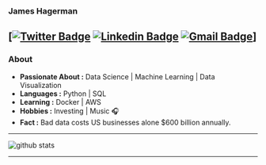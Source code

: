 ### James Hagerman 
[[![Twitter Badge](https://img.shields.io/badge/-James_Hagerman-1ca0f1?style=flat-square&logo=twitter&logoColor=white&link=https://twitter.com/JamesWHagerman)](https://twitter.com/JamesWHagerman)  [![Linkedin Badge](https://img.shields.io/badge/-James_Hagerman-blue?style=flat-square&logo=Linkedin&logoColor=white&link=https://www.linkedin.com/in/james-w-hagerman/)](https://www.linkedin.com/in/james-w-hagerman/) [![Gmail Badge](https://img.shields.io/badge/-jamesWHagerman@gmail.com-c14438?style=flat-square&logo=Gmail&logoColor=white&link=mailto:jamesWHagerman@gmail.com)](mailto:jamesWHagerman@gmail.com)]
---------------------------------------------------------------------------------------------------------------------------------------------------------------------------------
### About

-  **Passionate About :** Data Science | Machine Learning | Data Visualization
-  **Languages :** Python | SQL
-  **Learning :** Docker | AWS
-  **Hobbies :** Investing | Music :headphones:
-  **Fact :** Bad data costs US businesses alone $600 billion annually. 

---------------------------------------------------------------------------------------------------------------------------------------------------------------------------------

![github stats](https://github-readme-stats.vercel.app/api?username=James-Hagerman&show_icons=true)

---------------------------------------------------------------------------------------------------------------------------------------------------------------------------------



